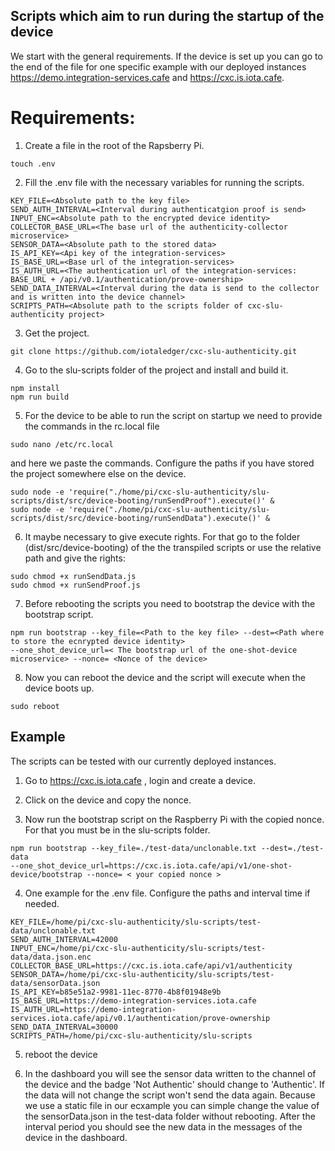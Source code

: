 ## Scripts which aim to run during the startup of the device

We start with the general requirements. If the device is set up you can go to the end of the file for one specific example with our deployed instances https://demo.integration-services.cafe and https://cxc.is.iota.cafe. 

# Requirements:

1. Create a file in the root of the Rapsberry Pi.
`````
touch .env
`````
2. Fill the .env file with the necessary variables for running the scripts.

````
KEY_FILE=<Absolute path to the key file>
SEND_AUTH_INTERVAL=<Interval during authenticatgion proof is send>
INPUT_ENC=<Absolute path to the encrypted device identity>
COLLECTOR_BASE_URL=<The base url of the authenticity-collector microservice>
SENSOR_DATA=<Absolute path to the stored data>
IS_API_KEY=<Api key of the integration-services>
IS_BASE_URL=<Base url of the integration-services>
IS_AUTH_URL=<The authentication url of the integration-services: BASE_URL + /api/v0.1/authentication/prove-ownership>
SEND_DATA_INTERVAL=<Interval during the data is send to the collector and is written into the device channel>
SCRIPTS_PATH=<Absolute path to the scripts folder of cxc-slu-authenticity project>
````

3. Get the project.

`````
git clone https://github.com/iotaledger/cxc-slu-authenticity.git
`````

4. Go to the slu-scripts folder of the project and install and build it.

````
npm install 
npm run build 
````

5. For the device to be able to run the script on startup we need to provide the commands in the rc.local file

````
sudo nano /etc/rc.local
````
and here we paste the commands. Configure the paths if you have stored the project somewhere else on the device.
````
sudo node -e 'require("./home/pi/cxc-slu-authenticity/slu-scripts/dist/src/device-booting/runSendProof").execute()' &
sudo node -e 'require("./home/pi/cxc-slu-authenticity/slu-scripts/dist/src/device-booting/runSendData").execute()' &
````

6. It maybe necessary to give execute rights. For that go to the folder (dist/src/device-booting) of the the transpiled scripts  or use the relative path  and give the rights:
````
sudo chmod +x runSendData.js
sudo chmod +x runSendProof.js
````

7. Before rebooting the scripts you need to bootstrap the device with the bootstrap script.
```
npm run bootstrap --key_file=<Path to the key file> --dest=<Path where to store the ecnrypted device identity> 
--one_shot_device_url=< The bootstrap url of the one-shot-device microservice> --nonce= <Nonce of the device>
```

8. Now you can reboot the device and the script will execute when the device boots up.
````
sudo reboot
````


## Example

The scripts can be tested with our currently deployed instances. 


1. Go to https://cxc.is.iota.cafe , login and create a device.

2. Click on the device and copy the nonce.

3. Now run the bootstrap script on the Raspberry Pi with the copied nonce. For that you must be in the slu-scripts folder.
````
npm run bootstrap --key_file=./test-data/unclonable.txt --dest=./test-data 
--one_shot_device_url=https://cxc.is.iota.cafe/api/v1/one-shot-device/bootstrap --nonce= < your copied nonce >
````

4. One example for the .env file. Configure the paths and interval time if needed.
````
KEY_FILE=/home/pi/cxc-slu-authenticity/slu-scripts/test-data/unclonable.txt
SEND_AUTH_INTERVAL=42000
INPUT_ENC=/home/pi/cxc-slu-authenticity/slu-scripts/test-data/data.json.enc
COLLECTOR_BASE_URL=https://cxc.is.iota.cafe/api/v1/authenticity
SENSOR_DATA=/home/pi/cxc-slu-authenticity/slu-scripts/test-data/sensorData.json
IS_API_KEY=b85e51a2-9981-11ec-8770-4b8f01948e9b
IS_BASE_URL=https://demo-integration-services.iota.cafe
IS_AUTH_URL=https://demo-integration-services.iota.cafe/api/v0.1/authentication/prove-ownership
SEND_DATA_INTERVAL=30000
SCRIPTS_PATH=/home/pi/cxc-slu-authenticity/slu-scripts
````

5. reboot the device

6. In the dashboard you will see the sensor data written to the channel of the device and the badge 'Not Authentic' should change to 'Authentic'. If the data will not change the script won't send the data again. Because we use a static file in our ecxample you can simple change the value of the sensorData.json in the test-data folder without rebooting. After the interval period you should see the new data in the messages of the device in the dashboard. 
